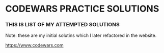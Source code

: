 # CODEWARS PRACTICE SOLUTIONS

### THIS IS LIST OF MY ATTEMPTED SOLUTIONS

Note: these are my initial solutins which I later refactored in the website.

https://www.codewars.com

